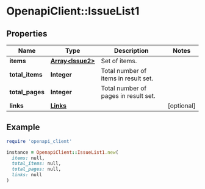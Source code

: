# OpenapiClient::IssueList1

## Properties

| Name | Type | Description | Notes |
| ---- | ---- | ----------- | ----- |
| **items** | [**Array&lt;Issue2&gt;**](Issue2.md) | Set of items. |  |
| **total_items** | **Integer** | Total number of items in result set. |  |
| **total_pages** | **Integer** | Total number of pages in result set. |  |
| **links** | [**Links**](Links.md) |  | [optional] |

## Example

```ruby
require 'openapi_client'

instance = OpenapiClient::IssueList1.new(
  items: null,
  total_items: null,
  total_pages: null,
  links: null
)
```


